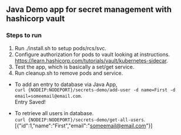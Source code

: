 <h2>Java Demo app for secret management with hashicorp vault</h2>

<h3>Steps to run</h3>

1) Run ./install.sh to setup pods/rcs/svc.
2) Configure authorization for pods to vault looking at instructions. https://learn.hashicorp.com/tutorials/vault/kubernetes-sidecar.
3) Test the app, which is basically a set/get service.
4) Run cleanup.sh to remove pods and service.

* To add an entry to database via Java App,  
  ```curl {NODEIP:NODEPORT}/secrets-demo/add-user -d name=First -d email=someemail@email.com```.  
Entry Saved!

* To retrieve all users in database.  
  ```curl {NODEIP:NODEPORT}/secrets-demo/get-all-users```.  
[{"id":1,"name":"First","email":"someemail@email.com"}]
